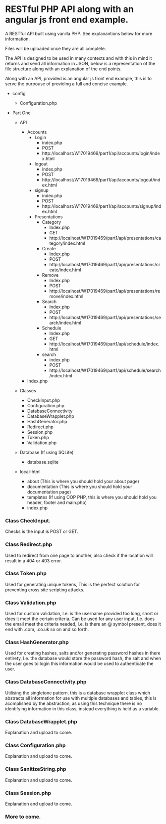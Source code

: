 # RESTful PHP API along with an angular js front end example.

A RESTful API built using vanilla PHP.
See explanantions below for more information.

Files will be uploaded once they are all complete.

The API is designed to be used in many contexts and with this in mind it returns and send all information in JSON, below is a representation of the file structure along with an explanation of the end points.

Along with an API, provided is an angular js front end example, this is to serve the purpouse of providing a full and concise example.

* config
  * Configuration.php
* Part One

  * API
      * Accounts
        * Login
          * index.php
          * POST
          * http://localhost/W17019469/part1/api/accounts/login/index.html
        * logout
          * index.php
          * POST
          * http://localhost/W17019469/part1/api/accounts/logout/index.html
        * signup
          * index.php
          * POST
          * http://localhost/W17019469/part1/api/accounts/signup/index.html
        * Presentations
          * Category
            * Index.php
            * GET
            * http://localhost/W17019469/part1/api/presentations/category/index.html
          * Create
            * Index.php
            * POST
            * http://localhost/W17019469/part1/api/presentations/create/index.html
          * Remove
            * Index.php
            * POST
            * http://localhost/W17019469/part1/api/presentations/remove/index.html
          * Search
            * Index.php
            * POST
            * http://localhost/W17019469/part1/api/presentations/search/index.html
          * Schedule
            * Index.php
            * GET
            * http://localhost/W17019469/part1/api/schedule/index.html
          * search
            * index.php
            * POST
            * http://localhost/W17019469/part1/api/schedule/search/index.html
    * Index.php
  * Classes
    * CheckInput.php
    * Configuration.php
    * DatabaseConnectivity
    * DatabaseWrapplet.php
    * HashGenerator.php
    * Redirect.php
    * Session.php
    * Token.php
    * Validation.php
    
  * Database (If using SQLite)
    * database.sqlite
    
  * local-html
    * about (This is where you should hold your about page)
    * documentation (This is where you should hold your documentation page)
    * templates (If using OOP PHP, this is where you should hold you header, footer and main.php)
    * index.php


### Class CheckInput.
Checks is the input is POST or GET.

### Class Redirect.php
Used to redirect from one page to another, also check if the location will result in a 404 or 403 error.

### Class Token.php
Used for generating unique tokens, This is the perfect solution for preventing cross site scripting attacks.

### Class Validation.php
Used for custom validation, I.e. is the username provided too long, short or does it meet the certain criteria.
Can be used for any user input, I.e. does the email meet the criteria needed, I.e. is there an @ symbol present, does it end with .com, .co.uk so on and so forth.

### Class HashGenerator.php
Used for creating hashes, salts and/or generating password hashes in there entirety, I.e. the database would store the password hash, the salt and when the user goes to login this information would be used to authenticate the user.

### Class DatabaseConnectivity.php
Utilising the singletone pattern, this is a database wrapplet class which abstracts all information for use with multiple databases and tables, this is acomplished by the abstraction, as using this technique there is no identifying information in this class, instead everything is held as a variable.

### Class DatabaseWrapplet.php
Explanation and upload to come.

### Class Configuration.php
Explanation and upload to come.

### Class SanitizeString.php
Explanation and upload to come.

### Class Session.php
Explanation and upload to come.


### More to come.
